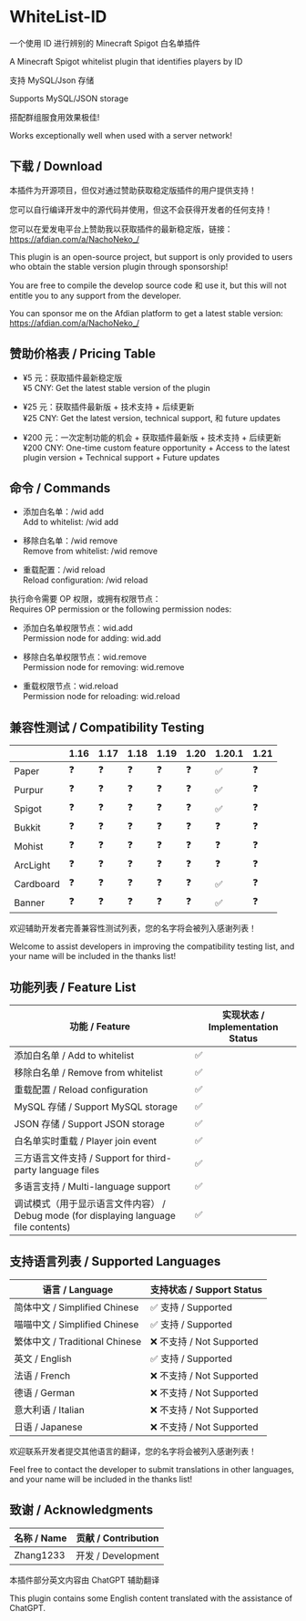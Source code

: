 # WhiteList-ID

一个使用 ID 进行辨别的 Minecraft Spigot 白名单插件

A Minecraft Spigot whitelist plugin that identifies players by ID

支持 MySQL/Json 存储

Supports MySQL/JSON storage

搭配群组服食用效果极佳!

Works exceptionally well when used with a server network!
## 下载 / Download
本插件为开源项目，但仅对通过赞助获取稳定版插件的用户提供支持！

您可以自行编译开发中的源代码并使用，但这不会获得开发者的任何支持！

您可以在爱发电平台上赞助我以获取插件的最新稳定版，链接：https://afdian.com/a/NachoNeko_/

This plugin is an open-source project, but support is only provided to users who obtain the stable version plugin through sponsorship!

You are free to compile the develop source code 和 use it, but this will not entitle you to any support from the developer.

You can sponsor me on the Afdian platform to get a latest stable version: https://afdian.com/a/NachoNeko_/

## 赞助价格表 / Pricing Table

- ¥5 元：获取插件最新稳定版  
  ¥5 CNY: Get the latest stable version of the plugin

- ¥25 元：获取插件最新版 + 技术支持 + 后续更新  
  ¥25 CNY: Get the latest version, technical support, 和 future updates

- ¥200 元：一次定制功能的机会 + 获取插件最新版 + 技术支持 + 后续更新  
  ¥200 CNY: One-time custom feature opportunity + Access to the latest plugin version + Technical support + Future updates

## 命令 / Commands

- 添加白名单：/wid add <playername>  
  Add to whitelist: /wid add <playername>
  
- 移除白名单：/wid remove <playername>  
  Remove from whitelist: /wid remove <playername>
  
- 重载配置：/wid reload  
  Reload configuration: /wid reload

执行命令需要 OP 权限，或拥有权限节点：  
Requires OP permission or the following permission nodes:

- 添加白名单权限节点：wid.add  
  Permission node for adding: wid.add
  
- 移除白名单权限节点：wid.remove  
  Permission node for removing: wid.remove
  
- 重载权限节点：wid.reload  
  Permission node for reloading: wid.reload

## 兼容性测试 / Compatibility Testing

|        | 1.16 | 1.17 | 1.18 | 1.19 | 1.20 | 1.20.1 | 1.21 |
|--------|------|------|------|------|------|------|------|
| Paper  | ❓   | ❓   | ❓   | ❓   | ❓   | ✅  | ❓   |
| Purpur | ❓   | ❓   | ❓   | ❓   | ❓   | ✅   | ❓   |
| Spigot | ❓   | ❓   | ❓   | ❓   | ❓   | ✅   | ❓   |
| Bukkit | ❓   | ❓   | ❓   | ❓   | ❓   |  ❓  | ❓   |
| Mohist | ❓   | ❓   | ❓   | ❓   | ❓   | ❓   | ❓   |
| ArcLight | ❓   | ❓   | ❓   | ❓   | ❓   | ❓   | ❓   |
| Cardboard | ❓   | ❓   | ❓   | ❓   | ❓   | ✅   | ❓   |
| Banner  | ❓   | ❓   | ❓   | ❓   | ❓   | ✅   | ❓   |

欢迎辅助开发者完善兼容性测试列表，您的名字将会被列入感谢列表！

Welcome to assist developers in improving the compatibility testing list, and your name will be included in the thanks list!

## 功能列表 / Feature List

| 功能 / Feature                          | 实现状态 / Implementation Status |
|-----------------------------------------|-----------------------------------|
| 添加白名单 / Add to whitelist          | ✅                                |
| 移除白名单 / Remove from whitelist     | ✅                                |
| 重载配置 / Reload configuration         | ✅                                |
| MySQL 存储 / Support MySQL storage      | ✅                                |
| JSON 存储 / Support JSON storage        | ✅                                |
| 白名单实时重载 / Player join event      | ✅                                |
| 三方语言文件支持 / Support for third-party language files | ✅                                |
| 多语言支持 / Multi-language support     | ✅                                |
| 调试模式（用于显示语言文件内容） / Debug mode (for displaying language file contents) | ✅                                |


## 支持语言列表 / Supported Languages

| 语言 / Language   | 支持状态 / Support Status |
|--------------------|---------------------------|
| 简体中文 / Simplified Chinese | ✅ 支持 / Supported        |
| 喵喵中文 / Simplified Chinese | ✅ 支持 / Supported        |
| 繁体中文 / Traditional Chinese | ❌ 不支持 / Not Supported |
| 英文 / English      | ✅ 支持 / Supported        |
| 法语 / French       | ❌ 不支持 / Not Supported |
| 德语 / German       | ❌ 不支持 / Not Supported |
| 意大利语 / Italian  | ❌ 不支持 / Not Supported |
| 日语 / Japanese     | ❌ 不支持 / Not Supported |

欢迎联系开发者提交其他语言的翻译，您的名字将会被列入感谢列表！

Feel free to contact the developer to submit translations in other languages, and your name will be included in the thanks list!

## 致谢 / Acknowledgments

| 名称 / Name | 贡献 / Contribution |
|-------------|---------------------|
| Zhang1233   | 开发 / Development   |

本插件部分英文内容由 ChatGPT 辅助翻译

This plugin contains some English content translated with the assistance of ChatGPT.